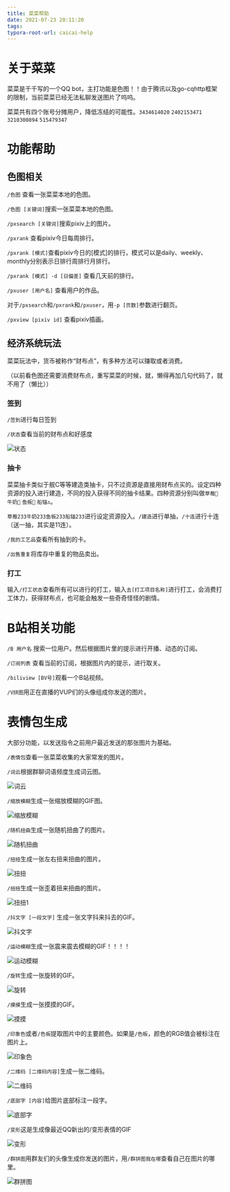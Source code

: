 ```yaml
---
title: 菜菜帮助
date: 2021-07-23 20:11:20
tags:
typora-root-url: caicai-help
---
```


# 关于菜菜

菜菜是千千写的一个QQ bot，主打功能是色图！！由于腾讯以及go-cqhttp框架的限制，当前菜菜已经无法私聊发送图片了呜呜。

菜菜共有四个账号分摊用户，降低冻结的可能性。`3434614020` `2402153471` `3210300894` `515479347`

# 功能帮助

## 色图相关

`/色图` 查看一张菜菜本地的色图。

`/色图 [关键词]`搜索一张菜菜本地的色图。

`/pxsearch [关键词]`搜索pixiv上的图片。

`/pxrank` 查看pixiv今日每周排行。

`/pxrank [模式]`查看pixiv今日的[模式]的排行，模式可以是daily、weekly、monthly分别表示日排行周排行月排行。

`/pxrank [模式] -d [日偏差]` 查看几天前的排行。

`/pxuser [用户名]` 查看用户的作品。

对于`/pxsearch`和`/pxrank`和`/pxuser`，用`-p [页数]`参数进行翻页。

`/pxview [pixiv id]` 查看pixiv插画。

## 经济系统玩法

菜菜玩法中，货币被称作“财布点”，有多种方法可以赚取或者消费。

（以前看色图还需要消费财布点，重写菜菜的时候，就，懒得再加几句代码了，就不用了（懒比））

### 签到

`/签到`进行每日签到

`/状态`查看当前的财布点和好感度

![状态](caicai-help/status.png)

### 抽卡 

菜菜抽卡类似于舰C等等建造类抽卡，只不过资源是直接用财布点买的。设定四种资源的投入进行建造，不同的投入获得不同的抽卡结果。四种资源分别叫做`草莓🍓` `牛奶🥛` `鱼板🍥` `船锚⚓`。

`草莓233牛奶233鱼板233船锚233`进行设定资源投入。`/建造`进行单抽，`/十连`进行十连（送一抽，其实是11连）。

`/我的工艺品`查看所有抽到的卡。

`/出售重复`将库存中重复的物品卖出。

### 打工

输入`/打工状态`查看所有可以进行的打工，输入`去[打工项目名称]`进行打工，会消费打工体力，获得财布点，也可能会触发一些奇奇怪怪的剧情。

# B站相关功能

`/B 用户名` 搜索一位用户。然后根据图片里的提示进行开播、动态的订阅。

`/订阅列表` 查看当前的订阅，根据图片内的提示，进行取关。

`/biliview [BV号]`观看一个B站视频。

`/V拼图`用正在直播的VUP们的头像组成你发送的图片。



# 表情包生成

大部分功能，以发送指令之前用户最近发送的那张图片为基础。

`/表情包`查看一张菜菜收集的大家常发的图片。

`/词云`根据群聊词语频度生成词云图。

![词云](caicai-help/ciyun.jpg)

`/缩放模糊`生成一张缩放模糊的GIF图。

![缩放模糊](caicai-help/suofangmohu.gif)

`/随机扭曲`生成一张随机扭曲了的图片。

![随机扭曲](caicai-help/suijiniuqu.gif)

`/扭扭`生成一张左右扭来扭曲的图片。

![扭扭](caicai-help/niuniu.gif)

`/扭扭`生成一张歪着扭来扭曲的图片。

![扭扭1](caicai-help/niuniu1.gif)

`/抖文字 [一段文字]` 生成一张文字抖来抖去的GIF。

![抖文字](caicai-help/douwenzi.gif)

`/运动模糊`生成一张震来震去模糊的GIF！！！！

![运动模糊](caicai-help/yundongmohu.gif)

`/旋转`生成一张旋转的GIF。

![旋转](caicai-help/rotate.gif)

`/摸摸`生成一张摸摸的GIF。

![摸摸](caicai-help/momo.gif)

`/印象色`或者`/色板`提取图片中的主要颜色。如果是`/色板`，颜色的RGB值会被标注在图片上。

![印象色](caicai-help/yinxiangse.jpg)

`/二维码 [二维码内容]`生成一张二维码。

![二维码](caicai-help/qrcode.jpg)

`/底部字 [内容]`给图片底部标注一段字。

![底部字](caicai-help/dibuzi.jpg)

`/变形`这是生成像最近QQ新出的/变形表情的GIF

![变形](caicai-help/bianxing.gif)

`/群拼图`用群友们的头像生成你发送的图片，用`/群拼图我在哪`查看自己在图片的哪里。

![群拼图](caicai-help/qunpintu.jpg)

